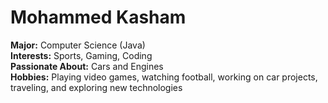 # Mohammed Kasham  
**Major:** Computer Science (Java)  
**Interests:** Sports, Gaming, Coding  
**Passionate About:** Cars and Engines  
**Hobbies:** Playing video games, watching football, working on car projects, traveling, and exploring new technologies  
